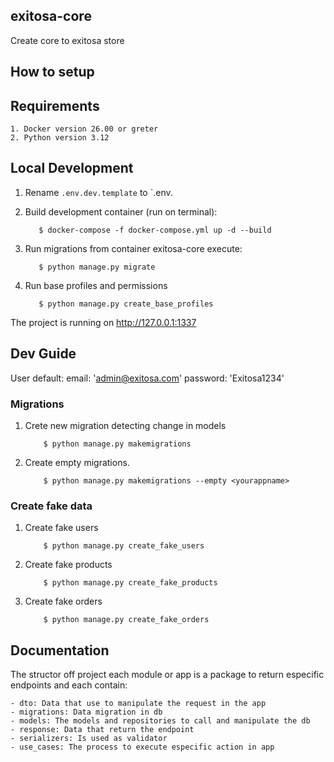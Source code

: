 ## exitosa-core

Create core to exitosa store

## How to setup

## Requirements

    1. Docker version 26.00 or greter
    2. Python version 3.12

## Local Development

1. Rename `.env.dev.template` to `.env.

2. Build development container (run on terminal):

    ```
       $ docker-compose -f docker-compose.yml up -d --build
    ```

3. Run migrations from container exitosa-core execute:

    ```
       $ python manage.py migrate
    ```

4. Run base profiles and permissions

    ```
       $ python manage.py create_base_profiles
    ```

The project is running on http://127.0.0.1:1337

## Dev Guide

User default:
    email: 'admin@exitosa.com'
    password: 'Exitosa1234'

### Migrations

1. Crete new migration detecting change in models

    ```
        $ python manage.py makemigrations
    ```

2. Create empty migrations.

    ```
        $ python manage.py makemigrations --empty <yourappname>
    ```

### Create fake data

1. Create fake users

    ```
        $ python manage.py create_fake_users
    ```

2. Create fake products

    ```
        $ python manage.py create_fake_products
    ```

3.  Create fake orders

    ```
        $ python manage.py create_fake_orders
    ```

## Documentation

  The structor off project each module or app is a package to return especific endpoints and each contain:
  
    - dto: Data that use to manipulate the request in the app
    - migrations: Data migration in db
    - models: The models and repositories to call and manipulate the db
    - response: Data that return the endpoint
    - serializers: Is used as validator
    - use_cases: The process to execute especific action in app
